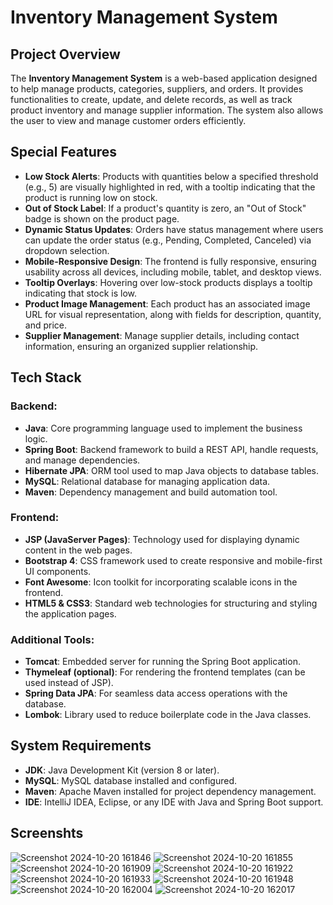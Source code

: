 # Inventory Management System

## Project Overview
The **Inventory Management System** is a web-based application designed to help manage products, categories, suppliers, and orders. It provides functionalities to create, update, and delete records, as well as track product inventory and manage supplier information. The system also allows the user to view and manage customer orders efficiently.

## Special Features
- **Low Stock Alerts**: Products with quantities below a specified threshold (e.g., 5) are visually highlighted in red, with a tooltip indicating that the product is running low on stock.
- **Out of Stock Label**: If a product's quantity is zero, an "Out of Stock" badge is shown on the product page.
- **Dynamic Status Updates**: Orders have status management where users can update the order status (e.g., Pending, Completed, Canceled) via dropdown selection.
- **Mobile-Responsive Design**: The frontend is fully responsive, ensuring usability across all devices, including mobile, tablet, and desktop views.
- **Tooltip Overlays**: Hovering over low-stock products displays a tooltip indicating that stock is low.
- **Product Image Management**: Each product has an associated image URL for visual representation, along with fields for description, quantity, and price.
- **Supplier Management**: Manage supplier details, including contact information, ensuring an organized supplier relationship.

## Tech Stack

### Backend:
- **Java**: Core programming language used to implement the business logic.
- **Spring Boot**: Backend framework to build a REST API, handle requests, and manage dependencies.
- **Hibernate JPA**: ORM tool used to map Java objects to database tables.
- **MySQL**: Relational database for managing application data.
- **Maven**: Dependency management and build automation tool.

### Frontend:
- **JSP (JavaServer Pages)**: Technology used for displaying dynamic content in the web pages.
- **Bootstrap 4**: CSS framework used to create responsive and mobile-first UI components.
- **Font Awesome**: Icon toolkit for incorporating scalable icons in the frontend.
- **HTML5 & CSS3**: Standard web technologies for structuring and styling the application pages.

### Additional Tools:
- **Tomcat**: Embedded server for running the Spring Boot application.
- **Thymeleaf (optional)**: For rendering the frontend templates (can be used instead of JSP).
- **Spring Data JPA**: For seamless data access operations with the database.
- **Lombok**: Library used to reduce boilerplate code in the Java classes.

## System Requirements
- **JDK**: Java Development Kit (version 8 or later).
- **MySQL**: MySQL database installed and configured.
- **Maven**: Apache Maven installed for project dependency management.
- **IDE**: IntelliJ IDEA, Eclipse, or any IDE with Java and Spring Boot support.

## Screenshts

![Screenshot 2024-10-20 161846](https://github.com/user-attachments/assets/c26cf28f-e257-461e-8360-4fd9724300d1)
![Screenshot 2024-10-20 161855](https://github.com/user-attachments/assets/3014bf48-3fdd-4043-9dd3-037d4795280e)
![Screenshot 2024-10-20 161909](https://github.com/user-attachments/assets/d4ec683e-35b2-437c-9776-4be37214c40d)
![Screenshot 2024-10-20 161922](https://github.com/user-attachments/assets/6cc38c44-acc4-4d02-a5b2-46a5c8f95378)
![Screenshot 2024-10-20 161933](https://github.com/user-attachments/assets/3b5fdd44-d98a-4157-b4ae-c8a8df4c0157)
![Screenshot 2024-10-20 161948](https://github.com/user-attachments/assets/16c22544-3144-47ca-9f0e-3010d87978c4)
![Screenshot 2024-10-20 162004](https://github.com/user-attachments/assets/c727acf1-40c0-4484-99ee-f62d0dc376ba)
![Screenshot 2024-10-20 162017](https://github.com/user-attachments/assets/d0ce4559-027b-4c83-a611-ce8e26ed6e33)

